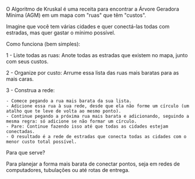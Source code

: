 O Algoritmo de Kruskal é uma receita para encontrar a Árvore Geradora Mínima (AGM) em um mapa com "ruas" que têm "custos".

Imagine que você tem várias cidades e quer conectá-las todas com estradas, mas quer gastar o mínimo possível.

Como funciona (bem simples):

1 - Liste todas as ruas: Anote todas as estradas que existem no mapa, junto com seus custos.

2 - Organize por custo: Arrume essa lista das ruas mais baratas para as mais caras.

3 - Construa a rede:

    - Comece pegando a rua mais barata da sua lista.
    - Adicione essa rua à sua rede, desde que ela não forme um círculo (um atalho que te leve de volta ao mesmo ponto).
    - Continue pegando a próxima rua mais barata e adicionando, seguindo a mesma regra: só adicione se não formar um círculo.
    - Pare: Continue fazendo isso até que todas as cidades estejam conectadas.
    - O resultado é a rede de estradas que conecta todas as cidades com o menor custo total possível.

Para que serve?

Para planejar a forma mais barata de conectar pontos, seja em redes de computadores, tubulações ou até rotas de entrega.